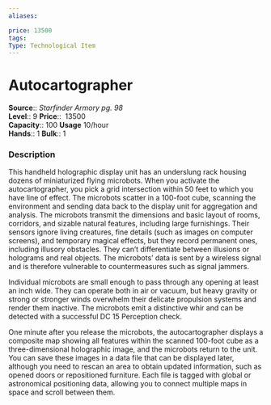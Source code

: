 ```yaml
---
aliases: 

price: 13500
tags: 
Type: Technological Item
---
```


# Autocartographer

**Source**:: _Starfinder Armory pg. 98_  
**Level**:: 9
**Price**::  13500  
**Capacity**:: 100 **Usage** 10/hour  
**Hands**:: 1
**Bulk**:: 1

### Description

This handheld holographic display unit has an underslung rack housing dozens of miniaturized flying microbots. When you activate the autocartographer, you pick a grid intersection within 50 feet to which you have line of effect. The microbots scatter in a 100-foot cube, scanning the environment and sending data back to the display unit for aggregation and analysis. The microbots transmit the dimensions and basic layout of rooms, corridors, and sizable natural features, including large furnishings. Their sensors ignore living creatures, fine details (such as images on computer screens), and temporary magical effects, but they record permanent ones, including illusory obstacles. They can’t differentiate between illusions or holograms and real objects. The microbots’ data is sent by a wireless signal and is therefore vulnerable to countermeasures such as signal jammers.  
  
Individual microbots are small enough to pass through any opening at least an inch wide. They can operate both in air or vacuum, but heavy gravity or strong or stronger winds overwhelm their delicate propulsion systems and render them inactive. The microbots emit a distinctive whir and can be detected with a successful DC 15 Perception check.  
  
One minute after you release the microbots, the autocartographer displays a composite map showing all features within the scanned 100-foot cube as a three-dimensional holographic image, and the microbots return to the unit. You can save these images in a data file that can be displayed later, although you need to rescan an area to obtain updated information, such as opened doors or repositioned furniture. Each file is tagged with global or astronomical positioning data, allowing you to connect multiple maps in space and scroll between them.
